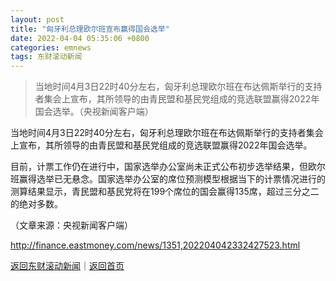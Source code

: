 ```yaml
---
layout: post
title: "匈牙利总理欧尔班宣布赢得国会选举"
date: 2022-04-04 05:35:06 +0800
categories: emnews
tags: 东财滚动新闻
---
```

> 当地时间4月3日22时40分左右，匈牙利总理欧尔班在布达佩斯举行的支持者集会上宣布，其所领导的由青民盟和基民党组成的竞选联盟赢得2022年国会选举。（央视新闻客户端）

<p>当地时间4月3日22时40分左右，匈牙利总理欧尔班在布达佩斯举行的支持者集会上宣布，其所领导的由青民盟和基民党组成的竞选联盟赢得2022年国会选举。</p>
 <p>目前，计票工作仍在进行中，国家选举办公室尚未正式公布初步选举结果，但欧尔班赢得选举已无悬念。国家选举办公室的席位预测模型根据当下的计票情况进行的测算结果显示，青民盟和基民党将在199个席位的国会赢得135席，超过三分之二的绝对多数。</p><p class="em_media">（文章来源：央视新闻客户端）</p>

<http://finance.eastmoney.com/news/1351,202204042332427523.html>

[返回东财滚动新闻](//finews.withounder.com/emnews/)｜[返回首页](//finews.withounder.com/)